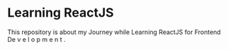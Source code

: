 # Learning ReactJS

This repository is about my Journey while Learning ReactJS for Frontend De v e l o p m e n t .


